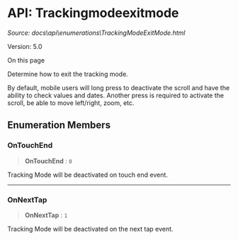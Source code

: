 # API: Trackingmodeexitmode

*Source: docs\api\enumerations\TrackingModeExitMode.html*

Version: 5.0

On this page

Determine how to exit the tracking mode.

By default, mobile users will long press to deactivate the scroll and have the ability to check values and dates. Another press is required to activate the scroll, be able to move left/right, zoom, etc.

## Enumeration Members[​](TrackingModeExitMode.html#enumeration-members "Direct link to Enumeration Members")

### OnTouchEnd[​](TrackingModeExitMode.html#ontouchend "Direct link to OnTouchEnd")

> **OnTouchEnd** : `0`

Tracking Mode will be deactivated on touch end event.

* * *

### OnNextTap[​](TrackingModeExitMode.html#onnexttap "Direct link to OnNextTap")

> **OnNextTap** : `1`

Tracking Mode will be deactivated on the next tap event.
